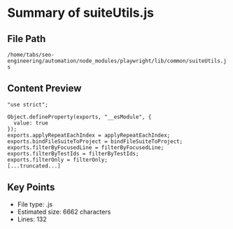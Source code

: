 # Summary of suiteUtils.js
  
## File Path
`/home/tabs/seo-engineering/automation/node_modules/playwright/lib/common/suiteUtils.js`

## Content Preview
```
"use strict";

Object.defineProperty(exports, "__esModule", {
  value: true
});
exports.applyRepeatEachIndex = applyRepeatEachIndex;
exports.bindFileSuiteToProject = bindFileSuiteToProject;
exports.filterByFocusedLine = filterByFocusedLine;
exports.filterByTestIds = filterByTestIds;
exports.filterOnly = filterOnly;
[...truncated...]
```

## Key Points
- File type: .js
- Estimated size: 6662 characters
- Lines: 132
